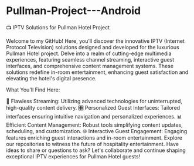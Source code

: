# Pullman-Project---Android

📺 IPTV Solutions for Pullman Hotel Project

Welcome to my GitHub! Here, you'll discover the innovative IPTV (Internet Protocol Television) solutions designed and developed for the luxurious Pullman Hotel project. Delve into a realm of cutting-edge multimedia experiences, featuring seamless channel streaming, interactive guest interfaces, and comprehensive content management systems. These solutions redefine in-room entertainment, enhancing guest satisfaction and elevating the hotel's digital presence.

What You'll Find Here:

🌟 Flawless Streaming: Utilizing advanced technologies for uninterrupted, high-quality content delivery.
🎛️ Personalized Guest Interfaces: Tailored interfaces ensuring intuitive navigation and personalized experiences.
📊 Efficient Content Management: Robust tools simplifying content updates, scheduling, and customization.
🌐 Interactive Guest Engagement: Engaging features enriching guest interactions and in-room entertainment.
Explore our repositories to witness the future of hospitality entertainment. Have ideas to share or questions to ask? Let's collaborate and continue shaping exceptional IPTV experiences for Pullman Hotel guests!
